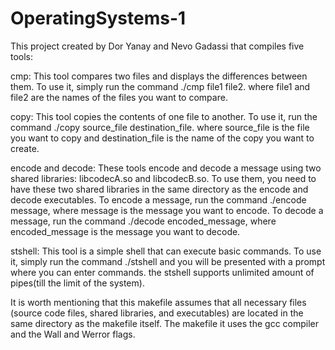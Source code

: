 # OperatingSystems-1

This project created by Dor Yanay and Nevo Gadassi that compiles five tools:

cmp: This tool compares two files and displays the differences between them. 
To use it, simply run the command ./cmp file1 file2.
 where file1 and file2 are the names of the files you want to compare.

copy: This tool copies the contents of one file to another.
 To use it, run the command ./copy source_file destination_file.
 where source_file is the file you want to copy and destination_file is the name of the copy you want to create.

encode and decode: These tools encode and decode a message using two shared libraries: libcodecA.so and libcodecB.so.
 To use them, you need to have these two shared libraries in the same directory as the encode and decode executables. 
To encode a message, run the command ./encode message, where message is the message you want to encode. 
To decode a message, run the command ./decode encoded_message, where encoded_message is the message you want to decode.

stshell: This tool is a simple shell that can execute basic commands. 
To use it, simply run the command ./stshell and you will be presented with a prompt where you can enter commands.
the stshell supports unlimited amount of pipes(till the limit of the system).


It is worth mentioning that this makefile assumes that all necessary files (source code files, shared libraries, and executables) are located in the same directory as the makefile itself. 
The makefile it uses the gcc compiler and the Wall and Werror flags.
